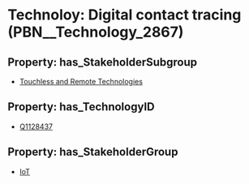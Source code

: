 # Technoloy: __Digital contact tracing__ (PBN__Technology_2867)

## Property: has_StakeholderSubgroup

* [Touchless and Remote Technologies](PBN__TechSubgroup_53)

## Property: has_TechnologyID

* [Q1128437](Q1128437)

## Property: has_StakeholderGroup

* [IoT](PBN__TechGroup_16)

